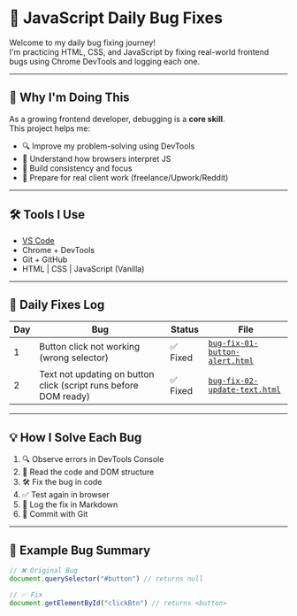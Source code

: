 # 🐞 JavaScript Daily Bug Fixes

Welcome to my daily bug fixing journey!  
I'm practicing HTML, CSS, and JavaScript by fixing real-world frontend bugs using Chrome DevTools and logging each one.

---

## 🔧 Why I'm Doing This

As a growing frontend developer, debugging is a **core skill**.  
This project helps me:

- 🔍 Improve my problem-solving using DevTools
- 🧠 Understand how browsers interpret JS
- 💪 Build consistency and focus
- 💼 Prepare for real client work (freelance/Upwork/Reddit)

---

## 🛠️ Tools I Use

- [VS Code](https://code.visualstudio.com/)
- Chrome + DevTools
- Git + GitHub
- HTML | CSS | JavaScript (Vanilla)

---

## 📅 Daily Fixes Log

| Day | Bug | Status | File |
|-----|-----|--------|------|
| 1   | Button click not working (wrong selector) | ✅ Fixed | [`bug-fix-01-button-alert.html`](./bug-fix-01-button-alert.html) |
| 2   | Text not updating on button click (script runs before DOM ready) | ✅ Fixed | [`bug-fix-02-update-text.html`](./bug-fix-02-update-text.html) |

---


## 💡 How I Solve Each Bug

1. 🔍 Observe errors in DevTools Console
2. 📖 Read the code and DOM structure
3. 🛠️ Fix the bug in code
4. ✅ Test again in browser
5. 📝 Log the fix in Markdown
6. 💾 Commit with Git

---

## 🧪 Example Bug Summary

```js
// ❌ Original Bug
document.querySelector("#button") // returns null

// ✅ Fix
document.getElementById("clickBtn") // returns <button>
